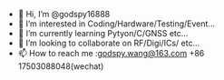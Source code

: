 - 👋 Hi, I’m @godspy16888
- 👀 I’m interested in Coding/Hardware/Testing/Event...
- 🌱 I’m currently learning Pytyon/C/GNSS etc...
- 💞️ I’m looking to collaborate on RF/Digi/ICs/ etc...
- 📫 How to reach me :godspy.wang@163.com   +86 17503088048(wechat)

<!---
godspy16888/godspy16888 is a ✨ special ✨ repository because its `README.md` (this file) appears on your GitHub profile.
You can click the Preview link to take a look at your changes.
--->
